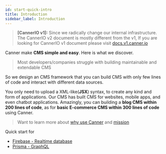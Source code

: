 ```yaml
---
id: start-quick-intro
title: Introduction
sidebar_label: Introduction
---
```


> **[CannerIO v1]:** Since we radically change our internal infrastructure. The CannerIO v2 document is mostly different from the v1, If you are looking for CannerIO v1 document please visit [docs.v1.canner.io](https://docs.v1.canner.io)

Canner make **CMS simple and easy**. Here is what we discover.

> Most developers/companies struggle with building maintainable and extendable CMS

So we design an CMS framework that you can build CMS with only few lines of code and interact with different data sources.

You only need to upload a XML-like(**JSX**) syntax, to create any kind and form of applications. Our CMS has built CMS for websites, mobile apps, and even chatbot applications.  Amazingly, you can building a **blog CMS within 200 lines of code**, as for **basic E-commerce CMS within 300 lines of code** using Canner.

> Want to learn more about [why use Canner](why-canner.md) and [mission](why-mission.md)

Quick start for 

- [Firebase - Realtime database](start-quick-firebase.md)
- [Prisma - GraphQL](start-quick-prisma.md)